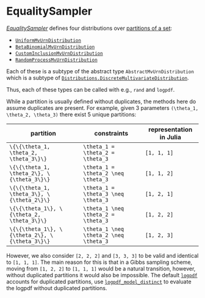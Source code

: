 # EqualitySampler

[*EqualitySampler*](https://github.com/vandenman/EqualitySampler.jl) defines four distributions over [partitions of a set](https://en.wikipedia.org/wiki/Partition_of_a_set):
- [`UniformMvUrnDistribution`](@ref)
- [`BetaBinomialMvUrnDistribution`](@ref)
- [`CustomInclusionMvUrnDistribution`](@ref)
- [`RandomProcessMvUrnDistribution`](@ref)

Each of these is a subtype of the abstract type `AbstractMvUrnDistribution` which is a subtype of [`Distributions.DiscreteMultivariateDistribution`](https://juliastats.org/Distributions.jl/stable/multivariate/#multivariates).

Thus, each of these types can be called with e.g., `rand` and `logpdf`.

While a partition is usually defined without duplicates, the methods here do assume duplicates are present.
For example, given 3 parameters ``(\theta_1, \theta_2, \theta_3)`` there exist 5 unique partitions:

| partition                                        | constraints                               | representation in Julia |
| ------------------------------------------------ | ----------------------------------------- | ----------------------- |
| ``\{\{\theta_1, \theta_2, \theta_3\}\}``         | ``\theta_1 = \theta_2 = \theta_3``        | `[1, 1, 1]`             |
| ``\{\{\theta_1, \theta_2\}, \{\theta_3\}\}``     | ``\theta_1 = \theta_2 \neq \theta_3``     | `[1, 1, 2]`             |
| ``\{\{\theta_1, \theta_3\}, \{\theta_2\}\}``     | ``\theta_1 = \theta_3 \neq \theta_3``     | `[1, 2, 1]`             |
| ``\{\{\theta_1\}, \{\theta_2, \theta_3\}\}``     | ``\theta_1 \neq \theta_2 = \theta_3``     | `[1, 2, 2]`             |
| ``\{\{\theta_1\}, \{\theta_2\}, \{\theta_3\}\}`` | ``\theta_1 \neq \theta_2 \neq \theta_3``  | `[1, 2, 3]`             |

However, we also consider `[2, 2, 2]` and `[3, 3, 3]` to be valid and identical to `[1, 1, 1]`.
The main reason for this is that in a Gibbs sampling scheme, moving from `[1, 2, 2]` to `[1, 1, 1]` would be a natural transition, however, without duplicated partitions it would also be impossible. The default [`logpdf`](@ref) accounts for duplicated partitions, use [`logpdf_model_distinct`](@ref) to evaluate the logpdf without duplicated partitions.